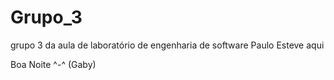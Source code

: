 # Grupo_3
grupo 3 da aula de laboratório de engenharia de software
Paulo Esteve aqui

Boa Noite ^-^ (Gaby)